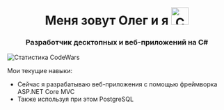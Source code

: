 <h1 align="center">Меня зовут Олег и я
<img src="https://raw.githubusercontent.com/Tarikul-Islam-Anik/Animated-Fluent-Emojis/master/Emojis/Smilies/Cat%20with%20Wry%20Smile.png" alt="Cat with Wry Smile" width="40" height="40" /></h1>
<h3 align="center">Разработчик десктопных и веб-приложений на C#</h3>
<img src="https://www.codewars.com/users/BayHock/badges/small" alt="Статистика CodeWars" align="center"/>
<p>Мои текущие навыки:</p>
<ul>
  <li>Сейчас я разрабатываю веб-приложения с помощью фреймворка ASP.NET Core MVC</li>
  <li>Также используя при этом PostgreSQL</li>
</ul>

